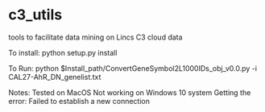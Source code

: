 # c3_utils
tools to facilitate data mining on Lincs C3 cloud data

To install: 
python setup.py install

To Run:
python $Install_path/ConvertGeneSymbol2L1000IDs_obj_v0.0.py -i CAL27-AhR_DN_genelist.txt

Notes:
Tested on MacOS
Not working on Windows 10 system
Getting the error: Failed to establish a new connection
